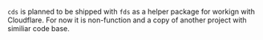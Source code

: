`cds` is planned to be shipped with `fds` as a helper package for workign with Cloudflare.
For now it is non-function and a copy of another project with similiar code base.